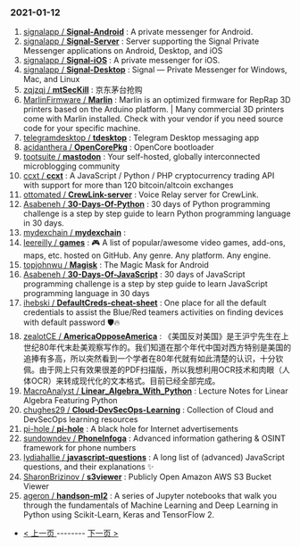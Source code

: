 ### 2021-01-12 
1. [
        signalapp /
**Signal-Android**](https://github.com/signalapp/Signal-Android) : A private messenger for Android.
1. [
        signalapp /
**Signal-Server**](https://github.com/signalapp/Signal-Server) : Server supporting the Signal Private Messenger applications on Android, Desktop, and iOS
1. [
        signalapp /
**Signal-iOS**](https://github.com/signalapp/Signal-iOS) : A private messenger for iOS.
1. [
        signalapp /
**Signal-Desktop**](https://github.com/signalapp/Signal-Desktop) : Signal — Private Messenger for Windows, Mac, and Linux
1. [
        zqjzqj /
**mtSecKill**](https://github.com/zqjzqj/mtSecKill) : 京东茅台抢购
1. [
        MarlinFirmware /
**Marlin**](https://github.com/MarlinFirmware/Marlin) : Marlin is an optimized firmware for RepRap 3D printers based on the Arduino platform. | Many commercial 3D printers come with Marlin installed. Check with your vendor if you need source code for your specific machine.
1. [
        telegramdesktop /
**tdesktop**](https://github.com/telegramdesktop/tdesktop) : Telegram Desktop messaging app
1. [
        acidanthera /
**OpenCorePkg**](https://github.com/acidanthera/OpenCorePkg) : OpenCore bootloader
1. [
        tootsuite /
**mastodon**](https://github.com/tootsuite/mastodon) : Your self-hosted, globally interconnected microblogging community
1. [
        ccxt /
**ccxt**](https://github.com/ccxt/ccxt) : A JavaScript / Python / PHP cryptocurrency trading API with support for more than 120 bitcoin/altcoin exchanges
1. [
        ottomated /
**CrewLink-server**](https://github.com/ottomated/CrewLink-server) : Voice Relay server for CrewLink.
1. [
        Asabeneh /
**30-Days-Of-Python**](https://github.com/Asabeneh/30-Days-Of-Python) : 30 days of Python programming challenge is a step by step guide to learn Python programming language in 30 days.
1. [
        mydexchain /
**mydexchain**](https://github.com/mydexchain/mydexchain) : 
1. [
        leereilly /
**games**](https://github.com/leereilly/games) : 🎮 A list of popular/awesome video games, add-ons, maps, etc. hosted on GitHub. Any genre. Any platform. Any engine.
1. [
        topjohnwu /
**Magisk**](https://github.com/topjohnwu/Magisk) : The Magic Mask for Android
1. [
        Asabeneh /
**30-Days-Of-JavaScript**](https://github.com/Asabeneh/30-Days-Of-JavaScript) : 30 days of JavaScript programming challenge is a step by step guide to learn JavaScript programming language in 30 days
1. [
        ihebski /
**DefaultCreds-cheat-sheet**](https://github.com/ihebski/DefaultCreds-cheat-sheet) : One place for all the default credentials to assist the Blue/Red teamers activities on finding devices with default password 🛡️🔥
1. [
        zealotCE /
**AmericaOpposeAmerica**](https://github.com/zealotCE/AmericaOpposeAmerica) : 《美国反对美国》是王沪宁先生在上世纪80年代末赴美观察写作的。我们知道在那个年代中国对西方特别是美国的追捧有多高，所以突然看到一个学者在80年代就有如此清楚的认识，十分钦佩。由于网上只有效果很差的PDF扫描版，所以我想利用OCR技术和肉眼（人体OCR）来转成现代化的文本格式。目前已经全部完成。
1. [
        MacroAnalyst /
**Linear_Algebra_With_Python**](https://github.com/MacroAnalyst/Linear_Algebra_With_Python) : Lecture Notes for Linear Algebra Featuring Python
1. [
        chughes29 /
**Cloud-DevSecOps-Learning**](https://github.com/chughes29/Cloud-DevSecOps-Learning) : Collection of Cloud and DevSecOps learning resources
1. [
        pi-hole /
**pi-hole**](https://github.com/pi-hole/pi-hole) : A black hole for Internet advertisements
1. [
        sundowndev /
**PhoneInfoga**](https://github.com/sundowndev/PhoneInfoga) : Advanced information gathering & OSINT framework for phone numbers
1. [
        lydiahallie /
**javascript-questions**](https://github.com/lydiahallie/javascript-questions) : A long list of (advanced) JavaScript questions, and their explanations ✨
1. [
        SharonBrizinov /
**s3viewer**](https://github.com/SharonBrizinov/s3viewer) : Publicly Open Amazon AWS S3 Bucket Viewer
1. [
        ageron /
**handson-ml2**](https://github.com/ageron/handson-ml2) : A series of Jupyter notebooks that walk you through the fundamentals of Machine Learning and Deep Learning in Python using Scikit-Learn, Keras and TensorFlow 2. 

- [ < 上一页 ](https://github.com/able8/github-trending-daily-record/blob/master/2021-01-11.md) -------- [ 下一页 > ](https://github.com/able8/github-trending-daily-record/blob/master/2021-01-13.md)